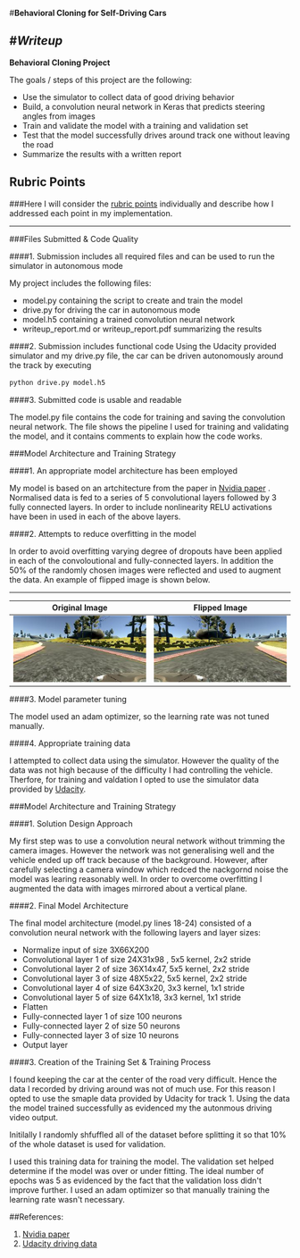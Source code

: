 #**Behavioral Cloning for Self-Driving Cars** 

#***Writeup***
---

**Behavioral Cloning Project**

The goals / steps of this project are the following:

* Use the simulator to collect data of good driving behavior
* Build, a convolution neural network in Keras that predicts steering angles from images
* Train and validate the model with a training and validation set
* Test that the model successfully drives around track one without leaving the road
* Summarize the results with a written report


[//]: # (Image References)

[image1]: ./examples/placeholder.png "Model Visualization"
[image2]: ./examples/placeholder.png "Grayscaling"
[image3]: ./examples/placeholder_small.png "Recovery Image"
[image4]: ./examples/placeholder_small.png "Recovery Image"
[image5]: ./examples/placeholder_small.png "Recovery Image"
[image6]: ./examples/placeholder_small.png "Normal Image"
[image7]: ./examples/placeholder_small.png "Flipped Image"

## Rubric Points
###Here I will consider the [rubric points](https://review.udacity.com/#!/rubrics/432/view) individually and describe how I addressed each point in my implementation.  

---
###Files Submitted & Code Quality

####1. Submission includes all required files and can be used to run the simulator in autonomous mode

My project includes the following files:
* model.py containing the script to create and train the model
* drive.py for driving the car in autonomous mode
* model.h5 containing a trained convolution neural network 
* writeup_report.md or writeup_report.pdf summarizing the results

####2. Submission includes functional code
Using the Udacity provided simulator and my drive.py file, the car can be driven autonomously around the track by executing 
```sh
python drive.py model.h5
```

####3. Submitted code is usable and readable

The model.py file contains the code for training and saving the convolution neural network. The file shows the pipeline I used for training and validating the model, and it contains comments to explain how the code works.

###Model Architecture and Training Strategy

####1. An appropriate model architecture has been employed

My model is based on an artchitecture from the paper in [Nvidia paper](http://images.nvidia.com/content/tegra/automotive/images/2016/solutions/pdf/end-to-end-dl-using-px.pdf) . Normalised data is fed to a  series of 5 convolutional layers followed by 3 fully connected layers. In order to include nonlinearity RELU activations have been in used in each of the above layers.  

####2. Attempts to reduce overfitting in the model

In order to avoid overfitting varying degree of dropouts have been applied in each of the convoloutional and fully-connected layers. In addition the 50% of  the randomly chosen images were reflected and used to augment the data.  An example of flipped image is shown below.

***
Original Image             |  Flipped Image
:-------------------------:|:-------------------------:
![Orginal image](./media/left_2016_12_01_13_46_23_907.jpg  "Original image")  |  ![Flipped image1](./media/flipped_left_2016_12_01_13_46_23_907.jpg  "Fliped image1")

####3. Model parameter tuning

The model used an adam optimizer, so the learning rate was not tuned manually.

####4. Appropriate training data

I attempted to collect data using the simulator. However the quality of the data was not high because of the difficulty I had controlling the vehicle.  Therfore, for training and valdation I opted to use the simulator data provided by [Udacity](https://d17h27t6h515a5.cloudfront.net/topher/2016/December/584f6edd_data/data.zip). 



###Model Architecture and Training Strategy

####1. Solution Design Approach


My first step was to use a convolution neural network without trimming the camera images. However the network was not generalising well and the vehicle ended up off track because of the background. However, after carefully selecting a camera window which redced the nackgornd noise the model was learing reasonably well. In order to overcome overfitting I augmented the data with images mirrored about a vertical plane. 



####2. Final Model Architecture

The final model architecture (model.py lines 18-24) consisted of a convolution neural network with the following layers and layer sizes:

* Normalize input of size 3X66X200
* Convolutional layer 1 of size 24X31x98 , 5x5 kernel, 2x2 stride 
* Convolutional layer 2 of size 36X14x47, 5x5 kernel, 2x2 stride 
* Convolutional layer 3 of size 48X5x22, 5x5 kernel, 2x2 stride 
* Convolutional layer 4 of size 64X3x20, 3x3 kernel, 1x1 stride 
* Convolutional layer 5 of size 64X1x18, 3x3 kernel, 1x1 stride 
* Flatten
* Fully-connected layer 1 of size 100 neurons 
* Fully-connected layer 2  of size 50 neurons 
* Fully-connected layer 3 of size 10 neurons
* Output layer



####3. Creation of the Training Set & Training Process

I found keeping the car at the center of the road very difficult. Hence the data I recorded by driving around was not of much use. For this reason I opted to use the smaple data provided by Udacity for track 1. Using the data the model trained successfully as evidenced my the autonmous driving video output.

Initilally I randomly shfuffled all of the dataset before splitting it so that 10% of the whole dataset is used for validation.
 
I used this training data for training the model. The validation set helped determine if the model was over or under fitting. The ideal number of epochs was 5 as evidenced by the fact that the validation loss didn't improve further. I used an adam optimizer so that manually training the learning rate wasn't necessary.

##References:
1. [Nvidia paper](http://images.nvidia.com/content/tegra/automotive/images/2016/solutions/pdf/end-to-end-dl-using-px.pdf) 
2. [Udacity driving data](https://d17h27t6h515a5.cloudfront.net/topher/2016/December/584f6edd_data/data.zip) 
